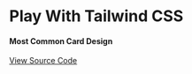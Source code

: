 # Play With Tailwind CSS


#### Most Common Card Design 


[View Source Code](https://play.tailwindcss.com/yYIjbroPSY)
